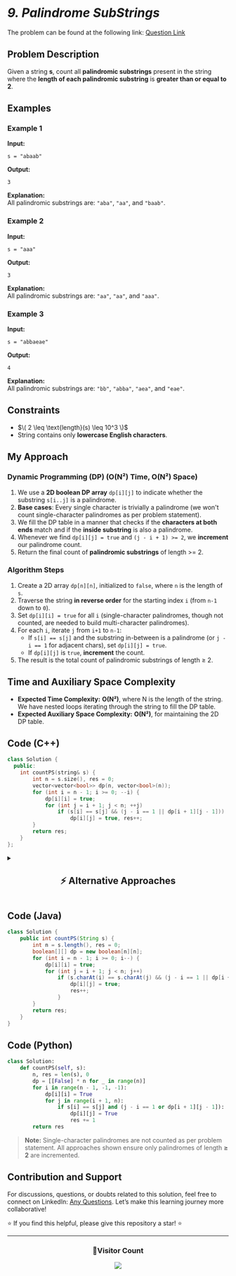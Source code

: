 # _9. Palindrome SubStrings_

The problem can be found at the following link: [Question Link](https://www.geeksforgeeks.org/problems/count-palindrome-sub-strings-of-a-string0652/1)

## **Problem Description**

Given a string **s**, count all **palindromic substrings** present in the string where the **length of each palindromic substring** is **greater than or equal to 2**.

## **Examples**

### **Example 1**

**Input:**

```
s = "abaab"
```

**Output:**

```
3
```

**Explanation:**  
All palindromic substrings are: `"aba"`, `"aa"`, and `"baab"`.

### **Example 2**

**Input:**

```
s = "aaa"
```

**Output:**

```
3
```

**Explanation:**  
All palindromic substrings are: `"aa"`, `"aa"`, and `"aaa"`.

### **Example 3**

**Input:**

```
s = "abbaeae"
```

**Output:**

```
4
```

**Explanation:**  
All palindromic substrings are: `"bb"`, `"abba"`, `"aea"`, and `"eae"`.

## **Constraints**

- $\( 2 \leq \text{length}(s) \leq 10^3 \)$
- String contains only **lowercase English characters**.

## **My Approach**

### **Dynamic Programming (DP) (O(N²) Time, O(N²) Space)**

1. We use a **2D boolean DP array** `dp[i][j]` to indicate whether the substring `s[i..j]` is a palindrome.
2. **Base cases**: Every single character is trivially a palindrome (we won't count single-character palindromes as per problem statement).
3. We fill the DP table in a manner that checks if the **characters at both ends** match and if the **inside substring** is also a palindrome.
4. Whenever we find `dp[i][j] = true` and `(j - i + 1) >= 2`, we **increment** our palindrome count.
5. Return the final count of **palindromic substrings** of length >= 2.

### **Algorithm Steps**

1. Create a 2D array `dp[n][n]`, initialized to `false`, where `n` is the length of `s`.
2. Traverse the string **in reverse order** for the starting index `i` (from `n-1` down to `0`).
3. Set `dp[i][i] = true` for all `i` (single-character palindromes, though not counted, are needed to build multi-character palindromes).
4. For each `i`, iterate `j` from `i+1` to `n-1`:
   - If `s[i] == s[j]` and the substring in-between is a palindrome (or `j - i == 1` for adjacent chars), set `dp[i][j] = true`.
   - If `dp[i][j]` is `true`, **increment** the count.
5. The result is the total count of palindromic substrings of length ≥ 2.

## **Time and Auxiliary Space Complexity**

- **Expected Time Complexity:** **O(N²)**, where N is the length of the string. We have nested loops iterating through the string to fill the DP table.
- **Expected Auxiliary Space Complexity:** **O(N²)**, for maintaining the 2D DP table.

## **Code (C++)**

```cpp
class Solution {
  public:
    int countPS(string& s) {
        int n = s.size(), res = 0;
        vector<vector<bool>> dp(n, vector<bool>(n));
        for (int i = n - 1; i >= 0; --i) {
            dp[i][i] = true;
            for (int j = i + 1; j < n; ++j)
                if (s[i] == s[j] && (j - i == 1 || dp[i + 1][j - 1]))
                    dp[i][j] = true, res++;
        }
        return res;
    }
};
```

<details>
  <summary><h2 align="center">⚡ Alternative Approaches</h2></summary>

## **1️⃣ Expand Around Center (O(N²) Time, O(1) Space)**

**Idea:**

- Treat each index (and index gap) as a potential palindrome center.
- Expand outward while the characters match.
- Count palindromic substrings of length ≥ 2.

```cpp
class Solution {
public:
    int countPS(string& s) {
        int n = s.size(), res = 0;
        for (int i = 0; i < n; ++i) {
            for (int l = i, r = i; l >= 0 && r < n && s[l] == s[r]; --l, ++r) res++;
            for (int l = i, r = i + 1; l >= 0 && r < n && s[l] == s[r]; --l, ++r) res++;
        }
        return res - n;
    }
};
```

🔹 **No extra space needed**  
🔹 **Simple to implement**

## **Code (Java)**

```java
class Solution {
    public int countPS(String s) {
        int n = s.length(), res = 0;
        for (int i = 0; i < n; i++) {
            for (int l = i, r = i; l >= 0 && r < n && s.charAt(l) == s.charAt(r); l--, r++) res++;
            for (int l = i, r = i + 1; l >= 0 && r < n && s.charAt(l) == s.charAt(r); l--, r++) res++;
        }
        return res - n;
    }
}
```

## **Code (Python)**

```python
class Solution:
    def countPS(self, s):
        n, res = len(s), 0
        for i in range(n):
            l, r = i, i
            while l >= 0 and r < n and s[l] == s[r]: res += 1; l -= 1; r += 1
            l, r = i, i + 1
            while l >= 0 and r < n and s[l] == s[r]: res += 1; l -= 1; r += 1
        return res - n
```

## **2️⃣ Manacher’s Algorithm (O(N) Time, O(N) Space)**

**Idea:**

- Transform string into a format with separators (e.g., `#a#b#a#b#`).
- Use Manacher’s algorithm to find palindromes in `O(N)`.
- Count palindromes of length ≥ 2 from the computed radius array.

```cpp
class Solution {
public:
    int countPS(string s) {
        string t = "#";
        for (char c : s) t += c + string("#");
        int n = t.size(), res = 0;
        vector<int> p(n, 0);
        int c = 0, r = 0;

        for (int i = 1; i < n - 1; i++) {
            int mirr = 2 * c - i;
            if (i < r) p[i] = min(r - i, p[mirr]);

            while (i + p[i] + 1 < n && i - p[i] - 1 >= 0 && t[i + p[i] + 1] == t[i - p[i] - 1])
                p[i]++;

            if (i + p[i] > r) {
                c = i;
                r = i + p[i];
            }

            res += (p[i] / 2);
        }

        return res;
    }
};
```

🔹 **Fastest for large `N`**  
🔹 **Trickier to implement**

## **📊 Comparison of Approaches**

| **Approach**                 | ⏱️ **Time Complexity** | 🗂️ **Space Complexity** | ✅ **Pros**                           | ⚠️ **Cons**               |
| ---------------------------- | ---------------------- | ----------------------- | ------------------------------------- | ------------------------- |
| **Dynamic Programming (DP)** | 🟡 O(N²)               | 🟡 O(N²)                | Reliable and efficient for mid-size N | Requires 2D DP table      |
| **Expand Around Center**     | 🟡 O(N²)               | 🟢 O(1)                 | Simple and space-efficient            | Slower for very large `N` |
| **Manacher’s Algorithm**     | 🟢 O(N)                | 🟡 O(N)                 | Fastest for `N > 10⁵`                 | Complex to implement      |

## 💡 **Best Choice?**

- ✅ **For simplicity:** Use **Expand Around Center**.
- ✅ **For optimal runtime on large inputs:** Use **Manacher’s Algorithm**.
- ✅ **For learning DP concepts:** Use the **Dynamic Programming** approach.

</details>

## **Code (Java)**

```java
class Solution {
    public int countPS(String s) {
        int n = s.length(), res = 0;
        boolean[][] dp = new boolean[n][n];
        for (int i = n - 1; i >= 0; i--) {
            dp[i][i] = true;
            for (int j = i + 1; j < n; j++)
                if (s.charAt(i) == s.charAt(j) && (j - i == 1 || dp[i + 1][j - 1])) {
                    dp[i][j] = true;
                    res++;
                }
        }
        return res;
    }
}
```

## **Code (Python)**

```python
class Solution:
    def countPS(self, s):
        n, res = len(s), 0
        dp = [[False] * n for _ in range(n)]
        for i in range(n - 1, -1, -1):
            dp[i][i] = True
            for j in range(i + 1, n):
                if s[i] == s[j] and (j - i == 1 or dp[i + 1][j - 1]):
                    dp[i][j] = True
                    res += 1
        return res
```

> **Note:** Single-character palindromes are not counted as per problem statement. All approaches shown ensure only palindromes of length **≥ 2** are incremented.

## **Contribution and Support**

For discussions, questions, or doubts related to this solution, feel free to connect on LinkedIn: [Any Questions](https://www.linkedin.com/in/patel-hetkumar-sandipbhai-8b110525a/). Let’s make this learning journey more collaborative!

⭐ If you find this helpful, please give this repository a star! ⭐

---

<div align="center">
  <h3><b>📍Visitor Count</b></h3>
</div>

<p align="center">
  <img src="https://visitor-badge.laobi.icu/badge?page_id=Hunterdii.GeeksforGeeks-POTD" />
</p>
